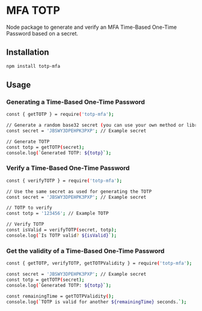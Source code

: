 # MFA TOTP
Node package to generate and verify an MFA Time-Based One-Time Password based on a secret.

## Installation

```sh
npm install totp-mfa
```

## Usage

### Generating a Time-Based One-Time Password
```sh
const { getTOTP } = require('totp-mfa');

// Generate a random base32 secret (you can use your own method or library)
const secret = 'JBSWY3DPEHPK3PXP'; // Example secret

// Generate TOTP
const totp = getTOTP(secret);
console.log(`Generated TOTP: ${totp}`);
```
### Verify a Time-Based One-Time Password
```sh
const { verifyTOTP } = require('totp-mfa');

// Use the same secret as used for generating the TOTP
const secret = 'JBSWY3DPEHPK3PXP'; // Example secret

// TOTP to verify
const totp = '123456'; // Example TOTP

// Verify TOTP
const isValid = verifyTOTP(secret, totp);
console.log(`Is TOTP valid? ${isValid}`);
```

### Get the validity of a Time-Based One-Time Password
```sh
const { getTOTP, verifyTOTP, getTOTPValidity } = require('totp-mfa');

const secret = 'JBSWY3DPEHPK3PXP'; // Example secret
const totp = getTOTP(secret);
console.log(`Generated TOTP: ${totp}`);

const remainingTime = getTOTPValidity();
console.log(`TOTP is valid for another ${remainingTime} seconds.`);
```